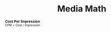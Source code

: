 <h1 align="center">Media Math</h1>

**<small>Cost Per Impression**<small>  
CPM = Cost / Impression
